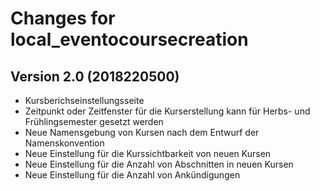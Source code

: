 # Changes for local_eventocoursecreation

## Version 2.0 (2018220500)
*   Kursberichseinstellungsseite
*   Zeitpunkt oder Zeitfenster für die Kurserstellung kann für Herbs- und Frühlingsemester gesetzt werden
*   Neue Namensgebung von Kursen nach dem Entwurf der Namenskonvention
*   Neue Einstellung für die Kurssichtbarkeit von neuen Kursen
*   Neue Einstellung für die Anzahl von Abschnitten in neuen Kursen
*   Neue Einstellung für die Anzahl von Ankündigungen
